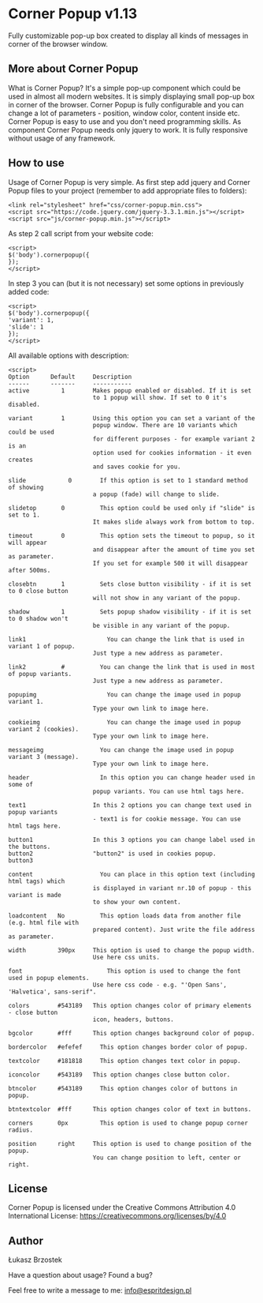 # Corner Popup v1.13

Fully customizable pop-up box created to display all kinds of messages in corner of the browser window.

## More about Corner Popup

What is Corner Popup? It's a simple pop-up component which could be used in almost all modern websites. It is simply displaying small pop-up box in corner of the browser. Corner Popup is fully configurable and you can change a lot of parameters - position, window color, content inside etc. Corner Popup is easy to use and you don't need programming skills. As component Corner Popup needs only jquery to work. It is fully responsive without usage of any framework.

## How to use

Usage of Corner Popup is very simple. As first step add jquery and
Corner Popup files to your project (remember to add appropriate
files to folders):

```
<link rel="stylesheet" href="css/corner-popup.min.css">
<script src="https://code.jquery.com/jquery-3.3.1.min.js"></script>
<script src="js/corner-popup.min.js"></script>
```

As step 2 call script from your website code:

```
<script>
$('body').cornerpopup({
});
</script>
```

In step 3 you can (but it is not necessary) set some options
in previously added code:

```
<script>
$('body').cornerpopup({
'variant': 1,
'slide': 1
});
</script>
```

All available options with description:

```
<script>
Option      Default     Description
------      -------     -----------
active	       1       	Makes popup enabled or disabled. If it is set 
                        to 1 popup will show. If set to 0 it's disabled.

variant	       1      	Using this option you can set a variant of the 
                        popup window. There are 10 variants which could be used 
                        for different purposes - for example variant 2 is an 
                        option used for cookies information - it even creates 
                        and saves cookie for you.

slide	         0	      If this option is set to 1 standard method of showing 
                        a popup (fade) will change to slide.

slidetop       0	      This option could be used only if "slide" is set to 1. 
                        It makes slide always work from bottom to top.

timeout	       0	      This option sets the timeout to popup, so it will appear 
                        and disappear after the amount of time you set as parameter. 
                        If you set for example 500 it will disappear after 500ms.

closebtn       1	      Sets close button visibility - if it is set to 0 close button 
                        will not show in any variant of the popup.

shadow         1	      Sets popup shadow visibility - if it is set to 0 shadow won't 
                        be visible in any variant of the popup.

link1		                You can change the link that is used in variant 1 of popup. 
                        Just type a new address as parameter.

link2          #	      You can change the link that is used in most of popup variants. 
                        Just type a new address as parameter.

popupimg		            You can change the image used in popup variant 1. 
                        Type your own link to image here.

cookieimg		            You can change the image used in popup variant 2 (cookies). 
                        Type your own link to image here.

messageimg		          You can change the image used in popup variant 3 (message). 
                        Type your own link to image here.

header		              In this option you can change header used in some of 
                        popup variants. You can use html tags here.

text1                   In this 2 options you can change text used in popup variants 
                        - text1 is for cookie message. You can use html tags here.

button1                 In this 3 options you can change label used in the buttons. 
button2                 "button2" is used in cookies popup.
button3		          

content		              You can place in this option text (including html tags) which 
                        is displayed in variant nr.10 of popup - this variant is made 
                        to show your own content.

loadcontent   No	      This option loads data from another file (e.g. html file with 
                        prepared content). Just write the file address as parameter.

width         390px   	This option is used to change the popup width. 
                        Use here css units.

font		                This option is used to change the font used in popup elements. 
                        Use here css code - e.g. "'Open Sans', 'Halvetica', sans-serif".

colors	      #543189  	This option changes color of primary elements - close button 
                        icon, headers, buttons.

bgcolor	      #fff	    This option changes background color of popup.

bordercolor   #efefef	  This option changes border color of popup.

textcolor     #181818	  This option changes text color in popup.

iconcolor     #543189  	This option changes close button color.

btncolor      #543189	  This option changes color of buttons in popup.

btntextcolor  #fff	    This option changes color of text in buttons.

corners	      0px	      This option is used to change popup corner radius.

position      right     This option is used to change position of the popup. 
                        You can change position to left, center or right.
```

## License

Corner Popup is licensed under the Creative Commons Attribution 4.0 
International License: https://creativecommons.org/licenses/by/4.0

## Author

Łukasz Brzostek

Have a question about usage? Found a bug?

Feel free to write a message to me: info@espritdesign.pl

